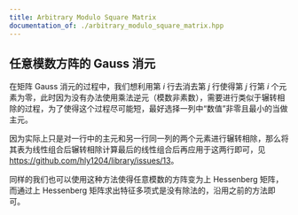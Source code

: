 ```yaml
---
title: Arbitrary Modulo Square Matrix
documentation_of: ./arbitrary_modulo_square_matrix.hpp
---
```


## 任意模数方阵的 Gauss 消元

在矩阵 Gauss 消元的过程中，我们想利用第 $i$ 行去消去第 $j$ 行使得第 $j$ 行第 $i$ 个元素为零，此时因为没有办法使用乘法逆元（模数非素数），需要进行类似于辗转相除的过程，为了使得这个过程尽可能短，最好选择一列中“数值”非零且最小的当做主元。

因为实际上只是对一行中的主元和另一行同一列的两个元素进行辗转相除，那么将其表为线性组合后辗转相除计算最后的线性组合后再应用于这两行即可，见 <https://github.com/hly1204/library/issues/13>。

同样的我们也可以使用这种方法使得任意模数的方阵变为上 Hessenberg 矩阵，而通过上 Hessenberg 矩阵求出特征多项式是没有除法的，沿用之前的方法即可。